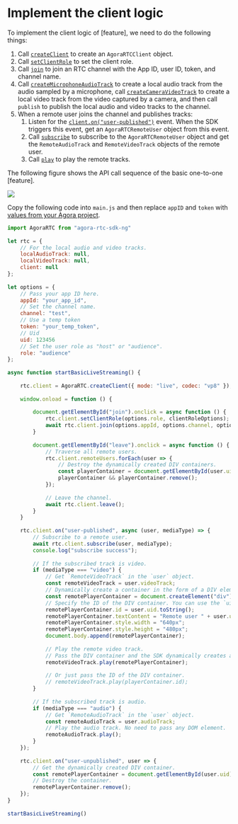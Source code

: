 # Implement the client logic

To implement the client logic of [feature], we need to do the following things:

1. Call [`createClient`](https://docs.agora.io/en/live-streaming/API%20Reference/web_ng/interfaces/iagorartc.html#createclient) to create an `AgoraRTCClient` object.
2. Call [`setClientRole`](https://docs.agora.io/en/live-streaming/API%20Reference/web_ng/interfaces/iagorartcclient.html#setclientrole) to set the client role.
3. Call [`join`](https://docs.agora.io/en/live-streaming/API%20Reference/web_ng/interfaces/iagorartcclient.html#join) to join an RTC channel with the App ID, user ID, token, and channel name. 
4. Call [`createMicrophoneAudioTrack`](https://docs.agora.io/en/Video/API%20Reference/web_ng/interfaces/iagorartc.html#createmicrophoneaudiotrack) to create a local audio track from the audio sampled by a microphone, call [`createCameraVideoTrack`](https://docs.agora.io/en/Video/API%20Reference/web_ng/interfaces/iagorartc.html#createcameravideotrack) to create a local video track from the video captured by a camera, and then call `publish` to publish the local audio and video tracks to the channel.
5. When a remote user joins the channel and publishes tracks:
   1. Listen for the [`client.on("user-published")`](https://docs.agora.io/en/live-streaming/API%20Reference/web_ng/interfaces/iagorartcclient.html#event_user_published) event. When the SDK triggers this event, get an `AgoraRTCRemoteUser` object from this event.
   2. Call [`subscribe`](https://docs.agora.io/en/live-streaming/API%20Reference/web_ng/interfaces/iagorartcclient.html#subscribe) to subscribe to the `AgoraRTCRemoteUser` object and get the `RemoteAudioTrack` and `RemoteVideoTrack` objects of the remote user.
   3. Call [`play`](https://docs.agora.io/en/live-streaming/API%20Reference/web_ng/interfaces/itrack.html#play) to play the remote tracks.

The following figure shows the API call sequence of the basic one-to-one [feature].

![](https://web-cdn.agora.io/docs-files/1617877252660)

Copy the following code into `main.js` and then replace `appID` and `token` with [values from your Agora project](#prerequisites).

```js
import AgoraRTC from "agora-rtc-sdk-ng"
 
let rtc = {
    // For the local audio and video tracks.
    localAudioTrack: null,
    localVideoTrack: null,
    client: null
};
 
let options = {
    // Pass your app ID here.
    appId: "your_app_id",
    // Set the channel name.
    channel: "test",
    // Use a temp token
    token: "your_temp_token",
    // Uid
    uid: 123456
    // Set the user role as "host" or "audience".
    role: "audience"    
};
 
async function startBasicLiveStreaming() {
 
    rtc.client = AgoraRTC.createClient({ mode: "live", codec: "vp8" });
 
    window.onload = function () {
 
        document.getElementById("join").onclick = async function () {
            rtc.client.setClientRole(options.role, clientRoleOptions);
            await rtc.client.join(options.appId, options.channel, options.token, options.uid);
        }
 
        document.getElementById("leave").onclick = async function () {
            // Traverse all remote users.
            rtc.client.remoteUsers.forEach(user => {
                // Destroy the dynamically created DIV containers.
                const playerContainer = document.getElementById(user.uid);
                playerContainer && playerContainer.remove();
            });
 
            // Leave the channel.
            await rtc.client.leave();
        }
    }
 
    rtc.client.on("user-published", async (user, mediaType) => {
        // Subscribe to a remote user.
        await rtc.client.subscribe(user, mediaType);
        console.log("subscribe success");
 
        // If the subscribed track is video.
        if (mediaType === "video") {
            // Get `RemoteVideoTrack` in the `user` object.
            const remoteVideoTrack = user.videoTrack;
            // Dynamically create a container in the form of a DIV element for playing the remote video track.
            const remotePlayerContainer = document.createElement("div");
            // Specify the ID of the DIV container. You can use the `uid` of the remote user.
            remotePlayerContainer.id = user.uid.toString();
            remotePlayerContainer.textContent = "Remote user " + user.uid.toString();
            remotePlayerContainer.style.width = "640px";
            remotePlayerContainer.style.height = "480px";
            document.body.append(remotePlayerContainer);
 
            // Play the remote video track.
            // Pass the DIV container and the SDK dynamically creates a player in the container for playing the remote video track.
            remoteVideoTrack.play(remotePlayerContainer);
 
            // Or just pass the ID of the DIV container.
            // remoteVideoTrack.play(playerContainer.id);
        }
 
        // If the subscribed track is audio.
        if (mediaType === "audio") {
            // Get `RemoteAudioTrack` in the `user` object.
            const remoteAudioTrack = user.audioTrack;
            // Play the audio track. No need to pass any DOM element.
            remoteAudioTrack.play();
        }
    });
 
    rtc.client.on("user-unpublished", user => {
        // Get the dynamically created DIV container.
        const remotePlayerContainer = document.getElementById(user.uid);
        // Destroy the container.
        remotePlayerContainer.remove();
    });
}
 
startBasicLiveStreaming()
```